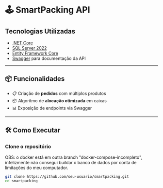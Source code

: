 # 🕹️ SmartPacking API

##  Tecnologias Utilizadas

- [.NET Core](https://dotnet.microsoft.com/)
- [SQL Server 2022](https://www.microsoft.com/en-us/sql-server/)
- [Entity Framework Core](https://learn.microsoft.com/ef/core/)
- [Swagger](https://swagger.io/) para documentação da API

---

## 📦 Funcionalidades

- 📋 Criação de **pedidos** com múltiplos produtos
- 📦 Algoritmo de **alocação otimizada** em caixas
- 📊 Exposição de endpoints via Swagger

---

## 🛠️ Como Executar

###  Clone o repositório

OBS: o docker está em outra branch "docker-compose-incompleto", infelizmente não consegui buildar o banco de dados por conta de limitações do meu computador. 

```bash
git clone https://github.com/seu-usuario/smartpacking.git
cd smartpacking
